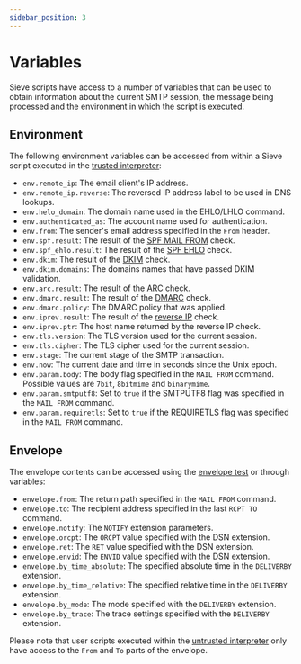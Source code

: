```yaml
---
sidebar_position: 3
---
```


# Variables

Sieve scripts have access to a number of variables that can be used to obtain information about the current SMTP session, the message being processed and the environment in which the script is executed.

## Environment

The following environment variables can be accessed from within a Sieve script executed in the [trusted interpreter](/docs/sieve/interpreter/trusted):

- `env.remote_ip`: The email client's IP address.
- `env.remote_ip.reverse`: The reversed IP address label to be used in DNS lookups.
- `env.helo_domain`: The domain name used in the EHLO/LHLO command.
- `env.authenticated_as`: The account name used for authentication.
- `env.from`: The sender's email address specified in the `From` header.
- `env.spf.result`: The result of the [SPF MAIL FROM](/docs/mta/authentication/spf) check.
- `env.spf_ehlo.result`: The result of the [SPF EHLO](/docs/mta/authentication/spf) check.
- `env.dkim`: The result of the [DKIM](/docs/mta/authentication/dkim/overview) check.
- `env.dkim.domains`: The domains names that have passed DKIM validation.
- `env.arc.result`: The result of the [ARC](/docs/mta/authentication/arc) check.
- `env.dmarc.result`: The result of the [DMARC](/docs/mta/authentication/dmarc) check.
- `env.dmarc.policy`: The DMARC policy that was applied.
- `env.iprev.result`: The result of the [reverse IP](/docs/mta/authentication/iprev) check.
- `env.iprev.ptr`: The host name returned by the reverse IP check.
- `env.tls.version`: The TLS version used for the current session.
- `env.tls.cipher`: The TLS cipher used for the current session.
- `env.stage`: The current stage of the SMTP transaction.
- `env.now`: The current date and time in seconds since the Unix epoch.
- `env.param.body`: The body flag specified in the `MAIL FROM` command. Possible values are `7bit`, `8bitmime` and `binarymime`.
- `env.param.smtputf8`: Set to `true` if the SMTPUTF8 flag was specified in the `MAIL FROM` command.
- `env.param.requiretls`: Set to `true` if the REQUIRETLS flag was specified in the `MAIL FROM` command.

## Envelope

The envelope contents can be accessed using the [envelope test](https://www.rfc-editor.org/rfc/rfc5228.html#page-27) or through variables:

- `envelope.from`: The return path specified in the `MAIL FROM` command.
- `envelope.to`: The recipient address specified in the last `RCPT TO` command.
- `envelope.notify`: The `NOTIFY` extension parameters.
- `envelope.orcpt`: The `ORCPT` value specified with the DSN extension.
- `envelope.ret`: The `RET` value specified with the DSN extension.
- `envelope.envid`: The `ENVID` value specified with the DSN extension.
- `envelope.by_time_absolute`: The specified absolute time in the `DELIVERBY` extension.
- `envelope.by_time_relative`: The specified relative time in the `DELIVERBY` extension.
- `envelope.by_mode`: The mode specified with the `DELIVERBY` extension.
- `envelope.by_trace`: The trace settings specified with the `DELIVERBY` extension.

Please note that user scripts executed within the [untrusted interpreter](/docs/sieve/interpreter/untrusted) only have access to the `From` and `To` parts of the envelope.
